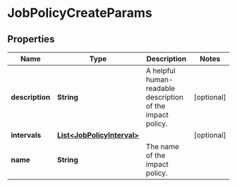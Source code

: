 
# JobPolicyCreateParams

## Properties
Name | Type | Description | Notes
------------ | ------------- | ------------- | -------------
**description** | **String** | A helpful human-readable description of the impact policy. |  [optional]
**intervals** | [**List&lt;JobPolicyInterval&gt;**](JobPolicyInterval.md) |  |  [optional]
**name** | **String** | The name of the impact policy. | 



